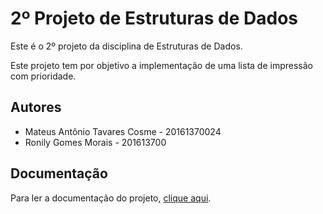 # 2º Projeto de Estruturas de Dados

Este é o 2º projeto da disciplina de Estruturas de Dados.

Este projeto tem por objetivo a implementação de uma lista de impressão com prioridade.

## Autores

* Mateus Antônio Tavares Cosme - 20161370024
* Ronily Gomes Morais - 201613700

## Documentação

Para ler a documentação do projeto, [clique aqui](DOCUMENTATION.md).
